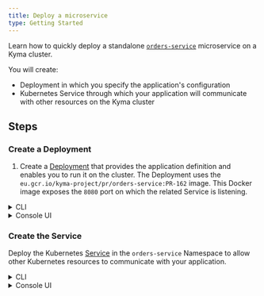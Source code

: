 ```yaml
---
title: Deploy a microservice
type: Getting Started
---
```


Learn how to quickly deploy a standalone [`orders-service`](https://github.com/kyma-project/examples/blob/master/http-db-service/README.md) microservice on a Kyma cluster.

You will create:
- Deployment in which you specify the application's configuration
- Kubernetes Service through which your application will communicate with other resources on the Kyma cluster

## Steps

### Create a Deployment

1. Create a [Deployment](https://kubernetes.io/docs/concepts/workloads/controllers/deployment/) that provides the application definition and enables you to run it on the cluster. The Deployment uses the `eu.gcr.io/kyma-project/pr/orders-service:PR-162` image. This Docker image exposes the `8080` port on which the related Service is listening.

<div tabs name="steps" group="create-service">
  <details>
  <summary label="cli">
  CLI
  </summary>

```bash
cat <<EOF | kubectl apply -f -
apiVersion: apps/v1
kind: Deployment
metadata:
  name: orders-service
  namespace: orders-service
  labels:
    app: orders-service
    example: orders-service
spec:
  replicas: 1
  selector:
    matchLabels:
      app: orders-service
      example: orders-service
  template:
    metadata:
      labels:
        app: orders-service
        example: orders-service
    spec:
      containers:
        - name: orders-service
          image: "eu.gcr.io/kyma-project/pr/orders-service:PR-162"
          imagePullPolicy: IfNotPresent
          resources:
            limits:
              cpu: 20m
              memory: 32Mi
            requests:
              cpu: 10m
              memory: 16Mi
          env:
            - name: APP_PORT
              value: "8080"
            - name: APP_REDIS_PREFIX
              value: "REDIS_"
EOF
```

2. Check if the Deployment was created. The correct Deployment status should set **readyReplicas** to `1`:

```bash
kubectl get deployment orders-service -n orders-service -o=jsonpath="{.status.readyReplicas}"
```

</details>
<details>
<summary label="console-ui">
Console UI
</summary>

1. Create the `deployment.yaml` file with the Deployment definition:

```yaml
apiVersion: apps/v1
kind: Deployment
metadata:
  name: orders-service
  namespace: orders-service
  labels:
    app: orders-service
    example: orders-service
spec:
  replicas: 1
  selector:
    matchLabels:
      app: orders-service
      example: orders-service
  template:
    metadata:
      labels:
        app: orders-service
        example: orders-service
    spec:
      containers:
        - name: orders-service
          image: "eu.gcr.io/kyma-project/pr/orders-service:PR-162"
          imagePullPolicy: IfNotPresent
          resources:
            limits:
              cpu: 20m
              memory: 32Mi
            requests:
              cpu: 10m
              memory: 16Mi
          env:
            - name: APP_PORT
              value: "8080"
            - name: APP_REDIS_PREFIX
              value: "REDIS_"
```

2. Once in the `orders-service` Namespace overview, select the **Deploy new resource** button.
3. Browse the `deployment.yaml` file and select **Deploy** to confirm changes.
4. Go to the **Deployments** view under the **Operation** section in the UI to make sure the status of `orders-service` is `RUNNING`.

</details>
</div>

### Create the Service

Deploy the Kubernetes [Service](https://kubernetes.io/docs/concepts/services-networking/service/) in the `orders-service` Namespace to allow other Kubernetes resources to communicate with your application.

<div tabs name="steps" group="create-service">
  <details>
  <summary label="cli">
  CLI
  </summary>

Run this command:

```bash
cat <<EOF | kubectl apply -f -
apiVersion: v1
kind: Service
metadata:
  name: orders-service
  namespace: orders-service
  labels:
    app: orders-service
    example: orders-service
spec:
  type: ClusterIP
  ports:
    - name: http
      port: 80
      protocol: TCP
      targetPort: 8080
  selector:
    app: orders-service
    example: orders-service
EOF
```

A successfully deployed Service prints this result:

```bash
service/http-db-service created
```

  </details>
  <details>
  <summary label="console-ui">
  Console UI
  </summary>

1. Create a YAML file with the Service definition:

  ```yaml
  apiVersion: v1
  kind: Service
  metadata:
    name: orders-service
    namespace: orders-service
    labels:
      app: orders-service
      example: orders-service
  spec:
    type: ClusterIP
    ports:
      - name: http
        port: 80
        protocol: TCP
        targetPort: 8080
    selector:
      app: orders-service
      example: orders-service
  ```

2. Once in the `orders-service` Namespace overview, select the **Deploy new resource** button.
3. Browse the `service.yaml` file and select **Deploy** to confirm changes.
4. Go to the **Services** view under the **Operation** section in the UI to make sure the status of `orders-service` is `RUNNING`.

  </details>
  </div>

